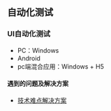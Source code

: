 ## 自动化测试
### UI自动化测试
- PC：Windows
- Android
- pc端混合应用：Windows + H5
#### 遇到的问题及解决方案 
- [技术难点解决方案](https://github.com/summer506hai/auto_test/issues?q=is%3Aissue+is%3Aopen+label%3A%E8%A7%A3%E5%86%B3%E6%96%B9%E6%A1%88) 
